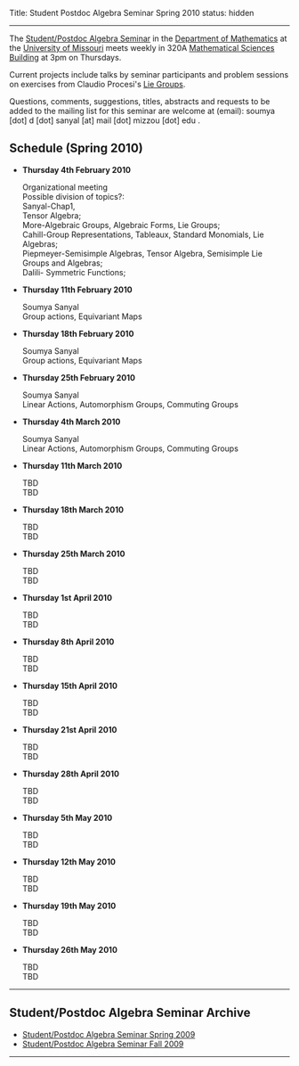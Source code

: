 Title: Student Postdoc Algebra Seminar Spring 2010
status: hidden

* * * 

The [Student/Postdoc Algebra Seminar][1] in the [Department of Mathematics][2] at the [University of Missouri][3] meets weekly in 320A [Mathematical Sciences Building][4] at 3pm on Thursdays. 



Current projects include talks by seminar participants and problem sessions on exercises from Claudio Procesi's [Lie Groups][5].

Questions, comments, suggestions, titles, abstracts and requests to be added to the mailing list for this seminar are welcome at (email): soumya [dot] d [dot] sanyal [at] mail [dot] mizzou [dot] edu . 

##  Schedule (Spring 2010) 

* **Thursday 4th February 2010** 

    Organizational meeting  
    Possible division of topics?:  
    Sanyal-Chap1,  
    Tensor Algebra;  
    More-Algebraic Groups, Algebraic Forms, Lie Groups;  
    Cahill-Group Representations, Tableaux, Standard Monomials, Lie Algebras;  
    Piepmeyer-Semisimple Algebras, Tensor Algebra, Semisimple Lie Groups and Algebras;  
    Dalili- Symmetric Functions;  

* **Thursday 11th February 2010** 

    Soumya Sanyal  
    Group actions, Equivariant Maps   

* **Thursday 18th February 2010** 

    Soumya Sanyal  
    Group actions, Equivariant Maps   

* **Thursday 25th February 2010** 

    Soumya Sanyal  
    Linear Actions, Automorphism Groups, Commuting Groups  

* **Thursday 4th March 2010** 

    Soumya Sanyal  
    Linear Actions, Automorphism Groups, Commuting Groups  

* **Thursday 11th March 2010** 

    TBD  
    TBD  

* **Thursday 18th March 2010** 

    TBD  
    TBD  

* **Thursday 25th March 2010** 

    TBD  
    TBD  

* **Thursday 1st April 2010** 

    TBD  
    TBD  

* **Thursday 8th April 2010** 

    TBD  
    TBD  

* **Thursday 15th April 2010** 

    TBD  
    TBD  

* **Thursday 21st April 2010** 

    TBD  
    TBD  

* **Thursday 28th April 2010** 

    TBD  
    TBD  

* **Thursday 5th May 2010** 

    TBD  
    TBD  

* **Thursday 12th May 2010** 

    TBD  
    TBD  

* **Thursday 19th May 2010** 

    TBD  
    TBD  

* **Thursday 26th May 2010** 

    TBD  
    TBD  

* * * 

##  Student/Postdoc Algebra Seminar Archive 

* [Student/Postdoc Algebra Seminar Spring 2009 ][6] 
* [Student/Postdoc Algebra Seminar Fall 2009 ][7] 

* * * 

[1]: {filename}./spa_sp10.md
[2]: http://www.math.missouri.edu
[3]: http://www.missouri.edu
[4]: http://map.missouri.edu/recreation-east.htm
[5]: http://www.amazon.com/Lie-Groups-Invariants-Representations-Universitext/dp/0387260404/ref=sr_1_1?ie=UTF8&s=books&qid=1264562867&sr=1-1
[6]: {filename}./spa.md
[7]: {filename}./fa09repschedule.md
  
